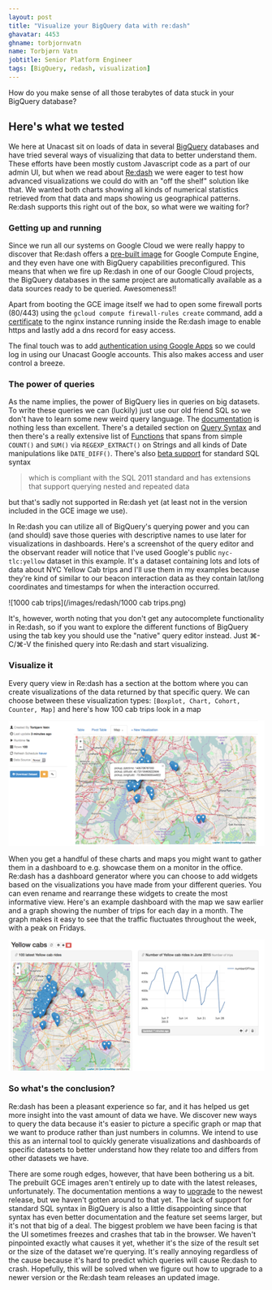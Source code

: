 ```yaml
---
layout: post
title: "Visualize your BigQuery data with re:dash"
ghavatar: 4453
ghname: torbjornvatn
name: Torbjørn Vatn
jobtitle: Senior Platform Engineer
tags: [BigQuery, redash, visualization]
---
```


<div class="message">
  How do you make sense of all those terabytes of data stuck in your BigQuery database?
</div>

## Here's what we tested

We here at Unacast sit on loads of data in several [BigQuery](https://cloud.google.com/bigquery/?utm_source=google&utm_medium=cpc&utm_campaign=2015-q1-cloud-emea-bigdata-bkws-freetrial-en&gclid=CLeD4dyo8c0CFYL4cgodLGMG1A) databases and have tried several ways of visualizing that data to better understand them. These efforts have been mostly custom Javascript code as a part of our admin UI, but when we read about [Re:dash](https://redash.io/) we were eager to test how advanced visualizations we could do with an "off the shelf" solution like that. We wanted both charts showing all kinds of numerical statistics retrieved from that data and maps showing us geographical patterns. Re:dash supports this right out of the box, so what were we waiting for?

### Getting up and running

Since we run all our systems on Google Cloud we were really happy to discover that Re:dash offers a [pre-built image](http://docs.redash.io/en/latest/setup.html#google-compute-engine) for Google Compute Engine, and they even have one with BigQuery capabilities preconfigured. This means that when we fire up Re:dash in one of our Google Cloud projects, the BigQuery databases in the same project are automatically available as a data sources ready to be queried. Awesomeness!!

Apart from booting the GCE image itself we had to open some firewall ports (80/443) using the `gcloud compute firewall-rules create` command, add a [certificate](http://docs.redash.io/en/latest/misc/ssl.html) to the nginx instance running inside the Re:dash image to enable https and lastly add a dns record for easy access.

The final touch was to add [authentication using Google Apps](http://docs.redash.io/en/latest/setup.html#users-google-authentication-setup) so we could log in using our Unacast Google accounts. This also makes access and user control a breeze.

### The power of queries

As the name implies, the power of BigQuery lies in queries on big datasets. To write these queries we can (luckily) just use our old friend SQL so we don't have to learn some new weird query language. The [documentation](https://cloud.google.com/bigquery/query-reference/) is nothing less than excellent. There's a detailed section on [Query Syntax](https://cloud.google.com/bigquery/query-reference#select-syntax) and then there's a really extensive list of [Functions](https://cloud.google.com/bigquery/query-reference#syntax-aggfunctions) that spans from simple `COUNT()` and `SUM()` via `REGEXP_EXTRACT()` on Strings and all kinds of Date manipulations like `DATE_DIFF()`. There's also [beta support](https://cloud.google.com/bigquery/sql-reference/) for standard SQL syntax

> which is compliant with the SQL 2011 standard and has extensions that support querying nested and repeated data

but that's sadly not supported in Re:dash yet (at least not in the version included in the GCE image we use).

In Re:dash you can utilize all of BigQuery's querying power and you can (and should) save those queries with descriptive names to use later for visualizations in dashboards. Here's a screenshot of the query editor and the observant reader will notice that I've used Google's public `nyc-tlc:yellow` dataset in this example. It's a dataset containing lots and lots of data about NYC Yellow Cab trips and I'll use them in my examples because they're kind of similar to our beacon interaction data as they contain lat/long coordinates and timestamps for when the interaction occurred.

![1000 cab trips](/images/redash/1000 cab trips.png)

It's, however, worth noting that you don't get any autocomplete functionality in Re:dash, so if you want to explore the different functions of BigQuery using the tab key you should use the "native" query editor instead. Just ⌘-C/⌘-V the finished query into Re:dash and start visualizing.

### Visualize it

Every query view in Re:dash has a section at the bottom where you can create visualizations of the data returned by that specific query. We can choose between these visualization types: `[Boxplot, Chart, Cohort, Counter, Map]` and here's how 100 cab trips look in a map

![100 cab trips](/images/redash/visualizations.png)

When you get a handful of these charts and maps you might want to gather them in a dashboard to e.g. showcase them on a monitor in the office. Re:dash has a dashboard generator where you can choose to add widgets based on the visualizations you have made from your different queries. You can even rename and rearrange these widgets to create the most informative view. Here's an example dashboard with the map we saw earlier and a graph showing the number of trips for each day in a month. The graph makes it easy to see that the traffic fluctuates throughout the week, with a peak on Fridays.

![dashboard](/images/redash/dashboard.png)

### So what's the conclusion?

Re:dash has been a pleasant experience so far, and it has helped us get more insight into the vast amount of data we have. We discover new ways to query the data because it's easier to picture a specific graph or map that we want to produce rather than just numbers in columns.
We intend to use this as an internal tool to quickly generate visualizations and dashboards of specific datasets to better understand how they relate too and differs from other datasets we have.

There are some rough edges, however, that have been bothering us a bit. The prebuilt GCE images aren't entirely up to date with the latest releases, unfortunately. The documentation mentions a way to [upgrade](http://docs.redash.io/en/latest/upgrade.html) to the newest release, but we haven't gotten around to that yet. The lack of support for standard SQL syntax in BigQuery is also a little disappointing since that syntax has even better documentation and the feature set seems larger, but it's not that big of a deal. The biggest problem we have been facing is that the UI sometimes freezes and crashes that tab in the browser. We haven't pinpointed exactly what causes it yet, whether it's the size of the result set or the size of the dataset we're querying. It's really annoying regardless of the cause because it's hard to predict which queries will cause Re:dash to crash. Hopefully, this will be solved when we figure out how to upgrade to a newer version or the Re:dash team releases an updated image.
